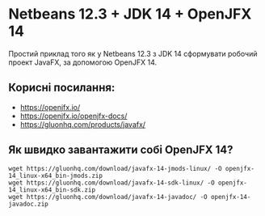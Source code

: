 # Netbeans 12.3 + JDK 14 + OpenJFX 14

Простий приклад того як у Netbeans 12.3 з JDK 14 сформувати робочий проект JavaFX, за допомогою OpenJFX 14.

## Корисні посилання:

* https://openjfx.io/
* https://openjfx.io/openjfx-docs/
* https://gluonhq.com/products/javafx/

## Як швидко завантажити собі OpenJFX 14?

    wget https://gluonhq.com/download/javafx-14-jmods-linux/ -O openjfx-14_linux-x64_bin-jmods.zip
    wget https://gluonhq.com/download/javafx-14-sdk-linux/ -O openjfx-14_linux-x64_bin-sdk.zip 
    wget https://gluonhq.com/download/javafx-14-javadoc/ -O openjfx-14-javadoc.zip 
